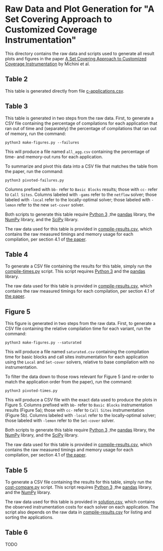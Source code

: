 # Raw Data and Plot Generation for "A Set Covering Approach to Customized Coverage Instrumentation"

This directory contains the raw data and scripts used to generate all result
plots and figures in the paper 
[A Set Covering Approach to Customized Coverage Instrumentation](https://doi.org/10.1287/ijoc.2021.0349)
by Michini et al.

## Table 2

This table is generated directly from file [c-applications.csv](c-applications.csv).

## Table 3

This table is generated in two steps from the raw data.  First, to generate a CSV
file containing the percentage of compilations for each application that ran out of
time and (separately) the percentage of compilations that ran out of memory, run
the command:
```
python3 make-figures.py --failures
```
This will produce a file named `all_agg.csv` containing the percentage of time- and
memory-out runs for each application.

To summarize and pivot this data into a CSV file that matches the table from the
paper, run the command:
```
python3 pivoted-failures.py
```
Columns prefixed with `bb-` refer to `Basic Blocks` results; those with `cc-` refer
to `Call Sites`.  Columns labeled with `-gams` refer to the `netflow` solver; those
labeled with `-local` refer to the locally-optimal solver; those labeled with
`-lemon` refer to the new `set-cover` solver.

Both scripts to generate this table require [Python 3](https://www.python.org/)
,the [pandas](https://pandas.pydata.org/) library,
the [NumPy](https://numpy.org/) library, and the
[SciPy](https://scipy.org/) library.

The raw data used for this table is provided in
[compile-results.csv](compile-results.csv), which contains the raw measured
timings and memory usage for each compilation, per section 4.1 of
[the paper](https://doi.org/10.1287/ijoc.2021.0349).

## Table 4

To generate a CSV file containing the results for this table,
simply run the [compile-times.py](compile-times.py) script.
This script requires [Python 3](https://www.python.org/)
and the [pandas](https://pandas.pydata.org/) library.

The raw data used for this table is provided in
[compile-results.csv](compile-results.csv), which contains the raw measured
timings for each compilation, per section 4.1 of
[the paper](https://doi.org/10.1287/ijoc.2021.0349).

## Figure 5

This figure is generated in two steps from the raw data.  First, to generate a CSV
file containing the relative compilation time for each variant, run the command:
```
python3 make-figures.py --saturated
```
This will produce a file named `saturated.csv` containing the compilation time for
basic blocks and call sites instrumentation for each application using the `Local` and
`Set-cover` solvers, relative to base compilation with no instrumentation.

To filter the data down to those rows relevant for Figure 5 (and re-order to match the
application order from the paper), run the command:
```
python3 pivoted-times.py
```
This will produce a CSV file with the exact data used to produce the plots in Figure 5.
Columns prefixed with `bb-` refer to `Basic Blocks` instrumentation results (Figure 5a);
those with `cc-` refer to `Call Sites` instrumentation (Figure 5b).
Columns labeled with `-local` refer to the locally-optimal solver; those labeled with
`-lemon` refer to the `Set-cover` solver.

Both scripts to generate this table require [Python 3](https://www.python.org/)
,the [pandas](https://pandas.pydata.org/) library,
the [NumPy](https://numpy.org/) library, and the
[SciPy](https://scipy.org/) library.

The raw data used for this table is provided in
[compile-results.csv](compile-results.csv), which contains the raw measured
timings and memory usage for each compilation, per section 4.1 of
[the paper](https://doi.org/10.1287/ijoc.2021.0349).

## Table 5

To generate a CSV file containing the results for this table,
simply run the [cost-compare.py](cost-compare.py) script.
This script requires [Python 3](https://www.python.org/)
,the [pandas](https://pandas.pydata.org/) library, and
the [NumPy](https://numpy.org/) library.

The raw data used for this table is provided in
[solution.csv](solution.csv), which contains the observed
instrumentation costs for each solver on each application.
The script also depends on the raw data in
[compile-results.csv](compile-results.csv) for listing and
sorting the applications.

## Table 6

TODO
